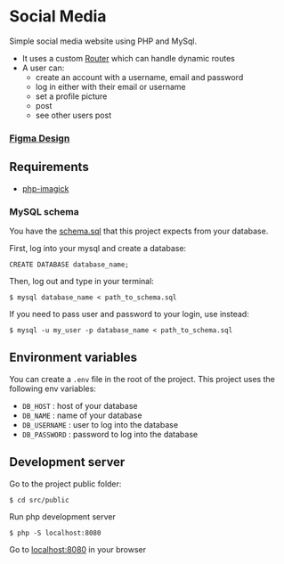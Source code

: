 # Social Media
Simple social media website using PHP and MySql.

- It uses a custom [Router](./src/Router.php) which can handle dynamic routes
- A user can: 
  - create an account with a username, email and password
  - log in either with their email or username
  - set a profile picture
  - post
  - see other users post

### [Figma Design](https://www.figma.com/file/WT36F4dOaKEwkGQvMBbrjG/Social-Media?node-id=0%3A1)

## Requirements
 - [php-imagick](https://www.php.net/manual/en/book.imagick.php)

### MySQL schema
You have the [schema.sql](./schema.sql) that this project expects from your database.

First, log into your mysql and create a database:
```
CREATE DATABASE database_name;
```
Then, log out and type in your terminal: 
```
$ mysql database_name < path_to_schema.sql  
```
If you need to pass user and password to your login, use instead:
```
$ mysql -u my_user -p database_name < path_to_schema.sql  
```

## Environment variables 

You can create a `.env` file in the root of the project. 
This project uses the following env variables:
- `DB_HOST` : host of your database
- `DB_NAME` : name of your database
- `DB_USERNAME` : user to log into the database
- `DB_PASSWORD` : password to log into the database

## Development server

Go to the project public folder:
  ```
  $ cd src/public
  ```
Run php development server
  ```
  $ php -S localhost:8080
  ```
Go to [localhost:8080](http://localhost:8080) in your browser
